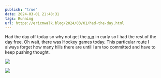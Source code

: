 ```yaml
---
publish: "true"
date: 2024-03-01 21:48:31
tags: Running
url: https://ericmwalk.blog/2024/03/01/had-the-day.html
---
```


Had the day off today so why not get the [run](https://strava.com/activities/10867877402) in early so I had the rest of the day free. Oh wait, there was Hockey games today. This particular route I always forget how many hills there are until I am too committed and have to keep pushing thought.

![](https://ericmwalk.blog/uploads/2024/img-8058.jpeg)

![](https://ericmwalk.blog/uploads/2024/img-8059.jpeg)